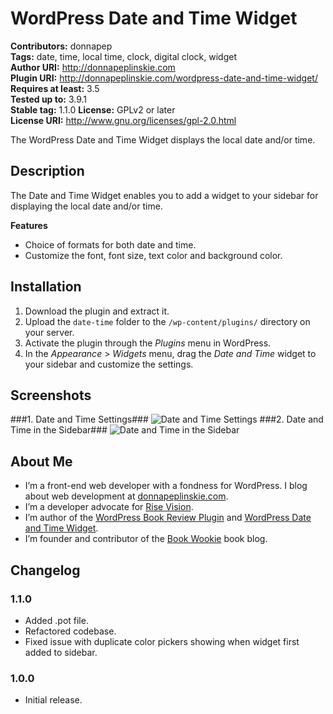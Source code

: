 # WordPress Date and Time Widget #  
**Contributors:** donnapep  
**Tags:** date, time, local time, clock, digital clock, widget  
**Author URI:** http://donnapeplinskie.com  
**Plugin URI:** http://donnapeplinskie.com/wordpress-date-and-time-widget/  
**Requires at least:** 3.5  
**Tested up to:** 3.9.1  
**Stable tag:** 1.1.0 
**License:** GPLv2 or later  
**License URI:** http://www.gnu.org/licenses/gpl-2.0.html  

The WordPress Date and Time Widget displays the local date and/or time.

## Description ##
The Date and Time Widget enables you to add a widget to your sidebar for displaying the local date and/or time.

**Features**
* Choice of formats for both date and time.
* Customize the font, font size, text color and background color.

## Installation ##

1. Download the plugin and extract it.
1. Upload the `date-time` folder to the `/wp-content/plugins/` directory on your server.
1. Activate the plugin through the *Plugins* menu in WordPress.
1. In the *Appearance* > *Widgets* menu, drag the *Date and Time* widget to your sidebar and customize the settings.

## Screenshots ##

###1. Date and Time Settings###
![Date and Time Settings](http://donnapeplinskie.com/wp-content/uploads/2014/02/Date_and_Time_Widget_Settings.png)
###2. Date and Time in the Sidebar###
![Date and Time in the Sidebar](http://donnapeplinskie.com/wp-content/uploads/2014/02/Date_and_Time_Widget.png)

## About Me ##
* I’m a front-end web developer with a fondness for WordPress. I blog about web development at [donnapeplinskie.com](http://donnapeplinskie.com/).
* I’m a developer advocate for [Rise Vision](http://risevision.com/).
* I’m author of the [WordPress Book Review Plugin](http://wordpress.org/plugins/book-review/) and [WordPress Date and Time Widget](http://wordpress.org/plugins/date-and-time-widget/).
* I’m founder and contributor of the [Book Wookie](http://bookwookie.ca) book blog.

## Changelog ##

### 1.1.0 ###
* Added .pot file.
* Refactored codebase.
* Fixed issue with duplicate color pickers showing when widget first added to sidebar.

### 1.0.0 ###
* Initial release.
